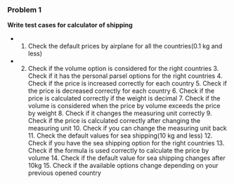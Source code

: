 ### Problem 1
**Write test cases for calculator of shipping**

  -  1. Check the default prices by airplane for all the countries(0.1 kg and less)
  -  2. Check if the volume option is considered for the right countries
    3. Check if it has the personal parsel options for the right countries
    4. Check if the price is increased correctly for each country
    5. Check if the price is decreased correctly for each country
    6. Check if the price is calculated correctly if the weight is decimal
    7. Check if the volume is considered when the price by volume exceeds the price by weight
    8. Check if it changes the measuring unit correctly 
    9. Check if the price is calculated correctly after changing the measuring unit
    10. Check if you can change the measuring unit back
    11. Check the default values for sea shipping(10 kg and less)
    12. Check if you have the sea shipping option for the right countries
    13. Check if the formula is used correctly to calculate the price by volume
    14. Check if the default value for sea shipping changes after 10kg
    15. Check if the available options change depending on your previous opened country
